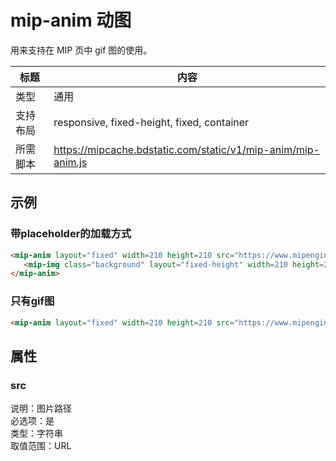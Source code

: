 # mip-anim 动图

用来支持在 MIP 页中 gif 图的使用。

标题|内容
----|----
类型|通用
支持布局| responsive, fixed-height, fixed, container
所需脚本|https://mipcache.bdstatic.com/static/v1/mip-anim/mip-anim.js

## 示例

### 带placeholder的加载方式

```html
<mip-anim layout="fixed" width=210 height=210 src="https://www.mipengine.org/static/img/sample_gif.gif" alt="an animation">
   <mip-img class="background" layout="fixed-height" width=210 height=210 src="https://www.mipengine.org/static/img/sample_mip_logo.png"></mip-img>
</mip-anim>
```

### 只有gif图

```html
<mip-anim layout="fixed" width=210 height=210 src="https://www.mipengine.org/static/img/sample_gif.gif" alt="an animation"></mip-anim>
```

## 属性

### src

说明：图片路径  
必选项：是  
类型：字符串  
取值范围：URL


